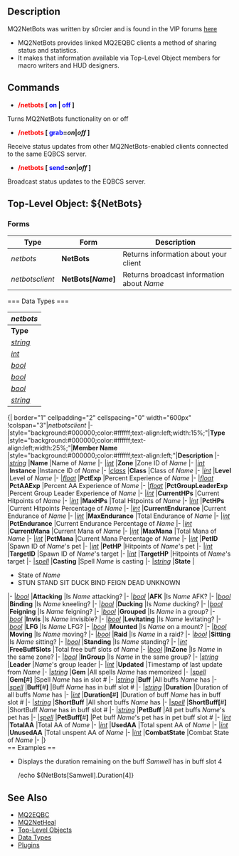 ## Description

MQ2NetBots was written by s0rcier and is found in the VIP forums
[here](https://macroquest2.com/phpBB3/viewtopic.php?t=12186)

-   MQ2NetBots provides linked MQ2EQBC clients a method of sharing status and statistics.
-   It makes that information available via Top-Level Object members for macro writers and HUD designers.

## Commands

-   **<span style="color:red">/netbots</span> \[ <span style="color:blue">on</span> \|
    <span style="color:blue">off</span> \]**

  
Turns MQ2NetBots functionality on or off

-   **<span style="color:red">/netbots</span> \[ <span style="color:blue">grab</span>=*on*\|*off* \]**

  
Receive status updates from other MQ2NetBots-enabled clients connected to the same EQBCS server.

-   **<span style="color:red">/netbots</span> \[ <span style="color:blue">send</span>=*on*\|*off* \]**

  
Broadcast status updates to the EQBCS server.

## Top-Level Object: ${NetBots}

### Forms

| **Type**        | **Form**                  | **Description**                            |
|-----------------|---------------------------|--------------------------------------------|
| *netbots*       | **NetBots**               | Returns information about your client      |
| *netbotsclient* | **NetBots\[***Name***\]** | Returns broadcast information about *Name* |

  
=== Data Types ===

| *netbots*                              |
|----------------------------------------|
| **Type**                               |
| *[string](../data-types/datatype-string.md)* |
| *[int](../data-types/datatype-int.md)*       |
| *[bool](../data-types/datatype-bool.md)*     |
| *[bool](../data-types/datatype-bool.md)*     |
| *[bool](../data-types/datatype-bool.md)*     |
| *[string](../data-types/datatype-string.md)* |

  
{\| border="1" cellpadding="2" cellspacing="0" width="600px" !colspan="3"\|*netbotsclient* \|-
\|style="background:#000000;color:#ffffff;text-align:left;width:15%;"\|**Type**
\|style="background:#000000;color:#ffffff;text-align:left;width:25%;"\|**Member Name**
\|style="background:#000000;color:#ffffff;text-align:left;"\|**Description** \|-
\|*[string](../data-types/datatype-string.md)* \|**Name** \|Name of *Name* \|- \|*[int](../data-types/datatype-int.md)* \|**Zone**
\|Zone ID of *Name* \|- \|*[int](../data-types/datatype-int.md)* \|**Instance** \|Instance ID of *Name* \|-
\|*[class](../data-types/datatype-class.md)* \|**Class** \|Class of *Name* \|- \|*[int](../data-types/datatype-int.md)* \|**Level**
\|Level of *Name* \|- \|*[float](../data-types/datatype-float.md)* \|**PctExp** \|Percent Experience of *Name* \|-
\|*[float](../data-types/datatype-float.md)* \|**PctAAExp** \|Percent AA Experience of *Name* \|-
\|*[float](../data-types/datatype-float.md)* \|**PctGroupLeaderExp** \|Percent Group Leader Experience of *Name* \|-
\|*[int](../data-types/datatype-int.md)* \|**CurrentHPs** \|Current Hitpoints of *Name* \|- \|*[int](../data-types/datatype-int.md)*
\|**MaxHPs** \|Total Hitpoints of *Name* \|- \|*[int](../data-types/datatype-int.md)* \|**PctHPs** \|Current Hitpoints
Percentage of *Name* \|- \|*[int](../data-types/datatype-int.md)* \|**CurrentEndurance** \|Current Endurance of *Name* \|-
\|*[int](../data-types/datatype-int.md)* \|**MaxEndurance** \|Total Endurance of *Name* \|- \|*[int](../data-types/datatype-int.md)*
\|**PctEndurance** \|Current Endurance Percentage of *Name* \|- \|*[int](../data-types/datatype-int.md)* \|**CurrentMana**
\|Current Mana of *Name* \|- \|*[int](../data-types/datatype-int.md)* \|**MaxMana** \|Total Mana of *Name* \|-
\|*[int](../data-types/datatype-int.md)* \|**PctMana** \|Current Mana Percentage of *Name* \|-
\|*[int](../data-types/datatype-int.md)* \|**PetID** \|Spawn ID of *Name*'s pet \|- \|*[int](../data-types/datatype-int.md)*
\|**PetHP** \|Hitpoints of *Name*'s pet \|- \|*[int](../data-types/datatype-int.md)* \|**TargetID** \|Spawn ID of *Name*'s
target \|- \|*[int](../data-types/datatype-int.md)* \|**TargetHP** \|Hitpoints of *Name*'s target \|-
\|*[spell](../data-types/datatype-spell.md)* \|**Casting** \|Spell *Name* is casting \|-
\|*[string](../data-types/datatype-string.md)* \|**State** \|

-   State of *Name*
-   STUN STAND SIT DUCK BIND FEIGN DEAD UNKNOWN

\|- \|*[bool](../data-types/datatype-bool.md)* \|**Attacking** \|Is *Name* attacking? \|- \|*[bool](../data-types/datatype-bool.md)*
\|**AFK** \|Is *Name* AFK? \|- \|*[bool](../data-types/datatype-bool.md)* \|**Binding** \|Is *Name* kneeling? \|-
\|*[bool](../data-types/datatype-bool.md)* \|**Ducking** \|Is *Name* ducking? \|- \|*[bool](../data-types/datatype-bool.md)*
\|**Feigning** \|Is *Name* feigning? \|- \|*[bool](../data-types/datatype-bool.md)* \|**Grouped** \|Is *Name* in a group? \|-
\|*[bool](../data-types/datatype-bool.md)* \|**Invis** \|Is *Name* invisible? \|- \|*[bool](../data-types/datatype-bool.md)*
\|**Levitating** \|Is *Name* levitating? \|- \|*[bool](../data-types/datatype-bool.md)* \|**LFG** \|Is *Name* LFG? \|-
\|*[bool](../data-types/datatype-bool.md)* \|**Mounted** \|Is *Name* on a mount? \|- \|*[bool](../data-types/datatype-bool.md)*
\|**Moving** \|Is *Name* moving? \|- \|*[bool](../data-types/datatype-bool.md)* \|**Raid** \|Is *Name* in a raid? \|-
\|*[bool](../data-types/datatype-bool.md)* \|**Sitting** \|Is *Name* sitting? \|- \|*[bool](../data-types/datatype-bool.md)*
\|**Standing** \|Is *Name* standing? \|- \|*[int](../data-types/datatype-int.md)* \|**FreeBuffSlots** \|Total free buff slots
of *Name* \|- \|*[bool](../data-types/datatype-bool.md)* \|**InZone** \|Is *Name* in the same zone? \|-
\|*[bool](../data-types/datatype-bool.md)* \|**InGroup** \|Is *Name* in the same group? \|-
\|*[string](../data-types/datatype-string.md)* \|**Leader** \|*Name*'s group leader \|- \|*[int](../data-types/datatype-int.md)*
\|**Updated** \|Timestamp of last update from *Name* \|- \|*[string](../data-types/datatype-string.md)* \|**Gem** \|All spells
*Name* has memorized \|- \|*[spell](../data-types/datatype-spell.md)* \|**Gem\[**#**\]** \|Spell *Name* has in slot # \|-
\|*[string](../data-types/datatype-string.md)* \|**Buff** \|All buffs *Name* has \|- \|*[spell](../data-types/datatype-spell.md)*
\|**Buff\[**#**\]** \|Buff *Name* has in buff slot # \|- \|*[string](../data-types/datatype-string.md)* \|**Duration**
\|Duration of all buffs *Name* has \|- \|*[int](../data-types/datatype-int.md)* \|**Duration\[**#**\]** \|Duration of buff
*Name* has in buff slot # \|- \|*[string](../data-types/datatype-string.md)* \|**ShortBuff** \|All short buffs *Name* has \|-
\|*[spell](../data-types/datatype-spell.md)* \|**ShortBuff\[**#**\]** \|ShortBuff *Name* has in buff slot # \|-
\|*[string](../data-types/datatype-string.md)* \|**PetBuff** \|All pet buffs *Name*'s pet has \|-
\|*[spell](../data-types/datatype-spell.md)* \|**PetBuff\[**#**\]** \|Pet buff *Name*'s pet has in pet buff slot # \|-
\|*[int](../data-types/datatype-int.md)* \|**TotalAA** \|Total AA of *Name* \|- \|*[int](../data-types/datatype-int.md)*
\|**UsedAA** \|Total spent AA of *Name* \|- \|*[int](../data-types/datatype-int.md)* \|**UnusedAA** \|Total unspent AA of
*Name* \|- \|*[int](../data-types/datatype-int.md)* \|**CombatState** \|Combat State of *Name* \|- \|}  
== Examples ==

-   Displays the duration remaining on the buff *Samwell* has in buff slot 4

  
    /echo ${NetBots[Samwell].Duration[4]}

## See Also

-   [MQ2EQBC](mq2eqbc.md)
-   [MQ2NetHeal](mq2netheal.md)
-   [Top-Level Objects](../top-level-objects/top-level-objects.md)
-   [Data Types](../data-types/data-types.md)
-   [Plugins](../documentation/macroquest2-plugins.md)


